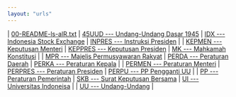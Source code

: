 ```yaml
---
layout: "urls"
---
```


| [00-README-ls-alR.txt](00-README-ls-alR.txt) 
| [45UUD --- Undang-Undang Dasar 1945](45UUD/) | [IDX --- Indonesia Stock Exchange](IDX/)   | [INPRES --- Instruksi Presiden](INPRES/) |
| [KEPMEN --- Keputusan Menteri](KEPMEN/)      | [KEPPRES --- Keputusan Presiden](KEPPRES/) | [MK --- Mahkamah Konstitusi](MK/)        |
| [MPR --- Majelis Permusyawaran Rakyat](MPR/) | [PERDA --- Peraturan Daerah](PERDA/)       | [PERKA --- Peraturan Kepala](PERKA/)     |
| [PERMEN --- Peraturan Menteri](PERMEN/)      | [PERPRES --- Peraturan Presiden](PERPRES/) | [PERPU --- PP Pengganti UU](PERPU/) |
| [PP --- Peraturan Pemerintah](PP/)           | [SKB --- Surat Keputusan Bersama](SKB/)    | [UI --- Universitas Indoneisa](UI/)      |
| [UU --- Undang-Undang](UU/)                  |

